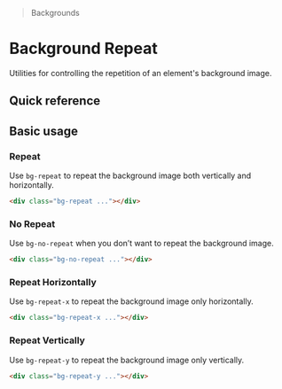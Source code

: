 > Backgrounds

# Background Repeat

Utilities for controlling the repetition of an element's background image.

## Quick reference

<qr-table />

## Basic usage

### Repeat
Use `bg-repeat` to repeat the background image both vertically and horizontally.

<container class="h-[200] bg-repeat rounded-8 bg-[url(repeatable.png)]" style="background-size:10%">
</container>

```html
<div class="bg-repeat ..."></div>
```

### No Repeat
Use `bg-no-repeat` when you don’t want to repeat the background image.

<container class="h-[200] bg-no-repeat bg-center rounded-8 bg-[url(repeatable.png)]" style="background-size:10%">
</container>

```html
<div class="bg-no-repeat ..."></div>
```

### Repeat Horizontally
Use `bg-repeat-x` to repeat the background image only horizontally.

<container class="h-[200] bg-repeat-x bg-center rounded-8 bg-[url(repeatable.png)]" style="background-size:10%">
</container>

```html
<div class="bg-repeat-x ..."></div>
```

### Repeat Vertically
Use `bg-repeat-y` to repeat the background image only vertically.

<container class="h-[200] bg-repeat-y bg-center rounded-8 bg-[url(repeatable.png)]" style="background-size:10%">
</container>

```html
<div class="bg-repeat-y ..."></div>
```
